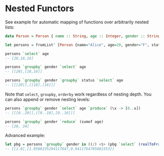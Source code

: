 # Nested Functors

See example for automatic mapping of functions over arbitrarily nested lists:

```haskell
data Person = Person { name :: String, age :: Integer, gender :: String, status :: String } deriving Show

let persons = fromList' [Person {name="Alice", age=20, gender="F", status="Good"}, Person {name="Bob", age=18, gender="M", status="Good"}, Person {name="Chuck", age=16, gender="M", status="Bad"}] :: NList N1 Person

persons `select` age
-- [20,18,16]

persons `groupby` gender `select` age
-- [[20],[18,16]]

persons `groupby` gender `groupby` status `select` age
-- [[[20]],[[18],[16]]]
```

Note that `select`, `groupby`, `orderby` work regardless of nesting depth. You can also append or remove nesting levels:
```haskell
persons `groupby` gender `select` age `produce` (\x -> [0..x])
-- [[[0..20]],[[0..18],[0..16]]]

persons `groupby` gender `reduce` (sumof age)
-- [20, 34]
```

Advanced example:
```haskell
let pbg = persons `groupby` gender in ((/) <$> (pbg `select` (realToFrac . age)) <***> (pbg `reduce` (meanof age)))
-- [[1.0],[1.0588235294117647,0.9411764705882353]]
```
